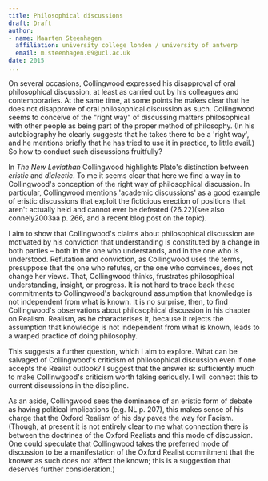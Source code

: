 ```yaml
---
title: Philosophical discussions
draft: Draft
author:
- name: Maarten Steenhagen
  affiliation: university college london / university of antwerp
  email: m.steenhagen.09@ucl.ac.uk
date: 2015
... 
```


On several occasions, Collingwood expressed his disapproval of oral philosophical discussion, at least as carried out by his colleagues and contemporaries. At the same time, at some points he makes clear that he does not disapprove of oral philosophical discussion as such. Collingwood seems to conceive of the "right way" of discussing matters philosophical with other people as being part of the proper method of philosophy. (In his autobiography he clearly suggests that he takes there to be a 'right way', and he mentions briefly that he has tried to use it in practice, to little avail.) So how to conduct such discussions fruitfully? 

In _The New Leviathan_ Collingwood highlights Plato's distinction between _eristic_ and _dialectic_. To me it seems clear that here we find a way in to Collingwood's conception of the right way of philosophical discussion. In particular, Collingwood mentions 'academic discussions' as a good example of eristic discussions that exploit the ficticious erection of positions that aren't actually held and cannot ever be defeated (26.22)(see also connely2003aa p. 266, and a recent blog post on the topic). 

I aim to show that Collingwood's claims about philosophical discussion are motivated by his conviction that understanding is constituted by a change in both parties – both in the one who understands, and in the one who is understood. Refutation and conviction, as Collingwood uses the terms, presuppose that the one who refutes, or the one who convinces, does not change her views. That, Collingwood thinks, frustrates philosophical understanding, insight, or progress. It is not hard to trace back these commitments to Collingwood's background assumption that knowledge is not independent from what is known. It is no surprise, then, to find Collingwood's observations about philosophical discussion in his chapter on Realism. Realism, as he characterises it, because it rejects the assumption that knowledge is not independent from what is known, leads to a warped practice of doing philosophy.

This suggests a further question, which I aim to explore. What can be salvaged of Collingwood's criticism of philosophical discussion even if one accepts the Realist outlook? I suggest that the answer is: sufficiently much to make Collinwgood's criticism worth taking seriously. I will connect this to current discussions in the discipline. 

As an aside, Collingwood sees the dominance of an eristic form of debate as having political implications (e.g. NL p. 207), this makes sense of his charge that the Oxford Realism of his day paves the way for Facism. (Though, at present it is not entirely clear to me what connection there is between the doctrines of the Oxford Realists and this mode of discussion. One could speculate that Collingwood takes the preferred mode of discussion to be a manifestation of the Oxford Realist commitment that the knower as such does not affect the known; this is a suggestion that deserves further consideration.)
